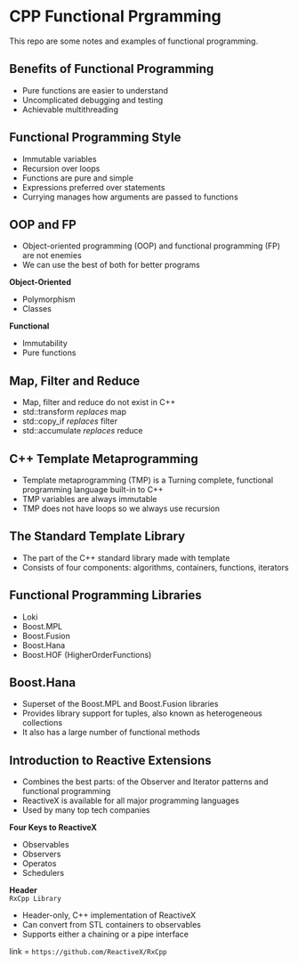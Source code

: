 # CPP Functional Prgramming

This repo are some notes and examples of functional programming.

## Benefits of Functional Programming

- Pure functions are easier to understand
- Uncomplicated debugging and testing
- Achievable multithreading

## Functional Programming Style

- Immutable variables
- Recursion over loops
- Functions are pure and simple
- Expressions preferred over statements
- Currying manages how arguments are passed to functions

## OOP and FP

- Object-oriented programming (OOP) and functional programming (FP) are not enemies
- We can use the best of both for better programs

**Object-Oriented**

- Polymorphism
- Classes

**Functional**

- Immutability
- Pure functions

## Map, Filter and Reduce

- Map, filter and reduce do not exist in C++
- std::transform _replaces_ map
- std::copy_if _replaces_ filter
- std::accumulate _replaces_ reduce


## C++ Template Metaprogramming

- Template metaprogramming (TMP) is a Turning complete, functional programming language built-in to C++
- TMP variables are always immutable
- TMP does not have loops so we always use recursion

## The Standard Template Library

- The part of the C++ standard library made with template
- Consists of four components: algorithms, containers, functions, iterators

## Functional Programming Libraries

- Loki
- Boost.MPL
- Boost.Fusion
- Boost.Hana
- Boost.HOF (HigherOrderFunctions)

## Boost.Hana

- Superset of the Boost.MPL and Boost.Fusion libraries
- Provides library support for tuples, also known as heterogeneous collections
- It also has a large number of functional methods

## Introduction to Reactive Extensions

- Combines the best parts: of the Observer and Iterator patterns and functional programming
- ReactiveX is available for all major programming languages
- Used by many top tech companies

**Four Keys to ReactiveX**  
- Observables
- Observers
- Operatos
- Schedulers

**Header**  
`RxCpp Library`  
- Header-only, C++ implementation of ReactiveX
- Can convert from STL containers to observables
- Supports either a chaining or a pipe interface

link = `https://github.com/ReactiveX/RxCpp`